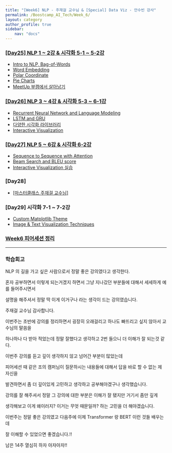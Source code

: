 ```yaml
---
title: "[Week6] NLP - 주재걸 교수님 & [Special] Data Viz - 안수빈 강사"
permalink: /Boostcamp_AI_Tech/Week_6/
layout: category
author_profile: true
sidebar:
    nav: "docs"
---
```


### [[Day25] NLP 1 ~ 2강 & 시각화 5-1 ~ 5-2강](https://raki-1203.github.io/boostcamp_ai_tech/week_6/README20/)

- [Intro to NLP, Bag-of-Words](https://raki-1203.github.io/boostcamp_ai_tech/week_6/01.-Intro-to-NLP,-Bag-of-Words/)
- [Word Embedding](https://raki-1203.github.io/boostcamp_ai_tech/week_6/02.-Word-Embedding/)
- [Polar Coordinate](https://raki-1203.github.io/boostcamp_ai_tech/week_6/03.-Polar-Coordinate/)
- [Pie Charts](https://raki-1203.github.io/boostcamp_ai_tech/week_6/04.-Pie-Charts/)
- [MeetUp 부캠에서 살아남기](https://raki-1203.github.io/boostcamp_ai_tech/week_6/MeetUP/)

### [[Day26] NLP 3 ~ 4강 & 시각화 5-3 ~ 6-1강](https://raki-1203.github.io/boostcamp_ai_tech/week_6/README21/)

- [Recurrent Neural Network and Language Modeling](https://raki-1203.github.io/boostcamp_ai_tech/week_6/01.-Recurrent-Neural-Network-and-Language-Modeling/)
- [LSTM and GRU](https://raki-1203.github.io/boostcamp_ai_tech/week_6/02.-LSTM-and-GRU/)
- [다양한 시각화 라이브러리](https://raki-1203.github.io/boostcamp_ai_tech/week_6/03.-variable-visualization-library/)
- [Interactive Visualization](https://raki-1203.github.io/boostcamp_ai_tech/week_6/04.-Interactive-Visualization/)

### [[Day27] NLP 5 ~ 6강 & 시각화 6-2강](https://raki-1203.github.io/boostcamp_ai_tech/week_6/README22/)

- [Sequence to Sequence with Attention](https://raki-1203.github.io/boostcamp_ai_tech/week_6/01.-Sequence-to-Sequence-with-Attention/)
- [Beam Search and BLEU score](https://raki-1203.github.io/boostcamp_ai_tech/week_6/02.-Beam-Search-and-BLEU-score/)
- [Interactive Visualization 실습](https://raki-1203.github.io/boostcamp_ai_tech/week_6/03.-Interactive-Visualization-%EC%8B%A4%EC%8A%B5/)

### [Day28]

- [[마스터클래스 주재걸 교수님]](https://raki-1203.github.io/boostcamp_ai_tech/week_6/MasterClass-JooJaeGul-Professor/)

### [Day29] 시각화 7-1 ~ 7-2강

- [Custom Matplotlib Theme](https://raki-1203.github.io/boostcamp_ai_tech/week_6/01.-Custom-Matplotlib-Theme/)
- [Image & Text Visualization Techniques](https://raki-1203.github.io/boostcamp_ai_tech/week_6/02.-Image-and-Text-Visualization-Techniques/)

### [Week6 피어세션 정리](https://www.notion.so/6-678f9ce145bc404ca5ae45f6669dce5b)

---
### 학습회고

NLP 의 길을 가고 싶은 사람으로서 정말 좋은 강의였다고 생각한다.

혼자 공부하면서 이렇게 되는거겠지 하면서 그냥 지나갔던 부분들에 대해서 세세하게 예를 들어주시면서

설명을 해주셔서 정말 딱 이게 이거구나 라는 생각이 드는 강의였습니다.

주재걸 교수님 감사합니다.

이번주는 초반에 강의를 정리하면서 굉장히 오래걸리고 하나도 빠뜨리고 싶지 않아서 교수님의 말씀을

하나하나 다 받아 적었는데 정말 잘했다고 생각하고 2번 들으니 더 이해가 잘 되는것 같다.

이번주 강의를 듣고 깊이 생각하지 않고 넘어간 부분이 많았는데 

피어세션 때 같은 조의 캠퍼님이 질문하시는 내용들에 대해서 답을 바로 할 수 없는 제 자신을 

발견하면서 좀 더 깊이있게 고민하고 생각하고 공부해야겠구나 생각했습니다.

강의를 잘 해주셔서 정말 그 강의에 대한 부분은 이해가 잘 됐지만 거기서 좀만 깊게

생각해보고 이게 왜이러지? 이거는 무엇 때문일까? 하는 고민을 더 해야겠습니다.

이번주는 정말 좋은 강의였고 다음주에 이제 Transformer 랑 BERT 이런 것들 배우는데

잘 이해할 수 있었으면 좋겠습니다.!!

남은 14주 열심히 하자 아자아자!!
